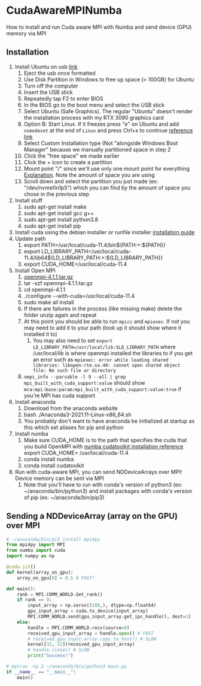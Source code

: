 # CudaAwareMPINumba
How to install and run Cuda aware MPI with Numba and send device (GPU) memory via MPI

## Installation

1. Install Ubuntu on usb [link](https://ubuntu.com/tutorials/create-a-usb-stick-on-windows#1-overview)
   1. Eject the usb once formatted
   2. Use Disk Partition in Windows to free up space (> 100GB) for Ubuntu
   2. Turn off the computer
   3. Insert the USB stick
   4. Repeatedly tap F2 to enter BIOS
   5. In the BIOS go to the boot menu and select the USB stick
   6. Select Ubuntu (Safe Graphics). The regular "Ubuntu" doesn't render the installation process with my RTX 3090 graphics card
     1. Option B: Start Linux. If it freezes press "e" on Ubuntu and add `nomodeset` at the end of `Linux` and press Ctrl+x to continue [reference link](https://itsfoss.com/fix-ubuntu-freezing/)
   7. Select Custom Installation type (Not "alongside Windows Boot Manager" because we manually partitioned space in step 2
     1. Click the "free space" we made earlier
     2. Click the + icon to create a partition
     3. Mount point "/" since we'll use only one mount point for everything [Explanation](https://askubuntu.com/questions/21719/how-large-should-i-make-root-home-and-swap-partitions). Note the amount of space you are using
     4. Scroll down and select the partition you just made (ex: "/dev/nvme0n1p5") which you can find by the amount of space you chose in the previous step
2. Install stuff
   1. sudo apt-get install make
   2. sudo apt-get install gcc g++
   3. sudo apt-get install python3.8
   4. sudo apt-get install pip
3. Install cuda using the debian installer or runfile installer [installation guide](https://docs.nvidia.com/cuda/cuda-quick-start-guide/index.html#ubuntu-x86_64-deb)
4. Update path
   1. export PATH=/usr/local/cuda-11.4/bin${PATH:+:${PATH}}
   2. export LD_LIBRARY_PATH=/usr/local/cuda-11.4/lib64${LD_LIBRARY_PATH:+:${LD_LIBRARY_PATH}}
   3. export CUDA_HOME=/usr/local/cuda-11.4
4. Install Open MPI
   1. [openmpi-4.1.1.tar.gz](https://www.open-mpi.org/software/ompi/v4.1/)
   2. tar -xzf openmpi-4.1.1.tar.gz
   3. cd openmpi-4.1.1
   4. ./configure --with-cuda=/usr/local/cuda-11.4
   5. sudo make all install
   6. If there are failures in the process (like missing make) delete the folder unzip again and repeat
   7. At this point you should be able to run `mpicc` and `mpiexec`. If not you may need to add it to your path (look up it should show where it installed it to)
       1. You may also need to set `export LD_LIBRARY_PATH=/usr/local/lib:$LD_LIBRARY_PATH` where /usr/local/lib is where openmpi installed the libraries to if you get an error such as `mpiexec: error while loading shared libraries: libopen-rte.so.40: cannot open shared object file: No such file or directory`
   8. `ompi_info --parsable -l 9 --all | grep mpi_built_with_cuda_support:value` should show `mca:mpi:base:param:mpi_built_with_cuda_support:value:true` if you're MPI has cuda support
5. Install anaconda
   1. Download from the anaconda website
   2. bash ./Anaconda3-2021.11-Linux-x86_64.sh
   3. You probably don't want to have anaconda be initialized at startup as this which set aliases for pip and python
6. Install numba
   1. Make sure CUDA_HOME is to the path that specifies the cuda that you build OpenMPI with [numba cudatoolkit installation reference](https://numba.pydata.org/numba-doc/latest/cuda/overview.html#cudatoolkit-lookup) export CUDA_HOME= /usr/local/cuda-11.4
   2. conda install numba
   3. conda install cudatoolkit
7. Run with cuda-aware MPI, you can send NDDeviceArrays over MPI! Device memory can be sent via MPI
   1. Note that you'll have to run with conda's version of python3 (ex: ~/anaconda/bin/python3) and install packages with conda's version of pip (ex: ~/anaconda/bin/pip3)

## Sending a NDDeviceArray (array on the GPU) over MPI
```python
# ~/anaconda/bin/pi3 install mpi4py
from mpi4py import MPI
from numba import cuda
import numpy as np

@cuda.jit()
def kernel(array_on_gpu):
    array_on_gpu[0] = 0.5 # FAST!

def main():
    rank = MPI.COMM_WORLD.Get_rank()
    if rank == 0:
        input_array = np.zeros((100,), dtype=np.float64)
        gpu_input_array = cuda.to_device(input_array)
        MPI.COMM_WORLD.send(gpu_input_array.get_ipc_handle(), dest=1)
    else:
        handle = MPI.COMM_WORLD.recv(source=0)
        received_gpu_input_array = handle.open() # FAST
        # received_gpu_input_array.copy_to_host() # SLOW
        kernel[32, 32](received_gpu_input_array)
        # handle.close() # SLOW
        print("Success!")

# mpirun -np 2 ~/anaconda/bin/python3 main.py
if __name__ == "__main__":
    main()
```
